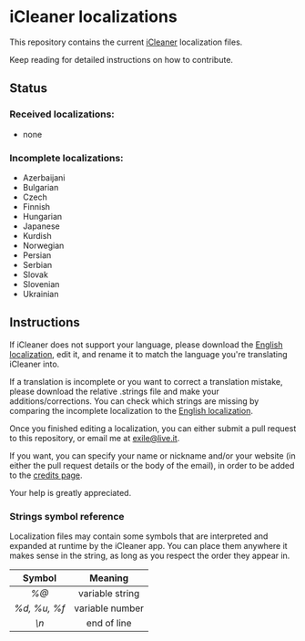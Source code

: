 # iCleaner localizations

This repository contains the current [iCleaner](http://exile90software.com/icleaner) localization files.

Keep reading for detailed instructions on how to contribute.

## Status

### Received localizations:

* none

### Incomplete localizations:

* Azerbaijani
* Bulgarian
* Czech
* Finnish
* Hungarian
* Japanese
* Kurdish
* Norwegian
* Persian
* Serbian
* Slovak
* Slovenian
* Ukrainian

## Instructions

If iCleaner does not support your language, please download the [English localization](English.strings), edit it, and rename it to match the language you're translating iCleaner into.

If a translation is incomplete or you want to correct a translation mistake, please download the relative .strings file and make your additions/corrections. You can check which strings are missing by comparing the incomplete localization to the [English localization](English.strings).

Once you finished editing a localization, you can either submit a pull request to this repository, or email me at [exile@live.it](mailto:exile@live.it).

If you want, you can specify your name or nickname and/or your website (in either the pull request details or the body of the email), in order to be added to the [credits page](http://exile90software.com/icleaner/credits.php).

Your help is greatly appreciated.

### Strings symbol reference

Localization files may contain some symbols that are interpreted and expanded at runtime by the iCleaner app. You can place them anywhere it makes sense in the string, as long as you respect the order they appear in.

| Symbol | Meaning |
|:------:|:-------:|
| *%@* | variable string |
| *%d, %u, %f* | variable number |
| *\n* | end of line |
